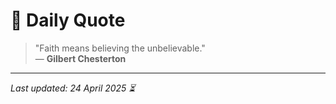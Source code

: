 # 📜 Daily Quote

> "Faith means believing the unbelievable."  
> — **Gilbert Chesterton**

---

_Last updated: 24 April 2025 ⏳_
